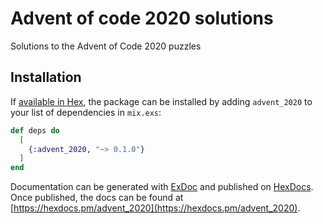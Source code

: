 # Advent of code 2020 solutions

Solutions to the Advent of Code 2020 puzzles

## Installation

If [available in Hex](https://hex.pm/docs/publish), the package can be installed
by adding `advent_2020` to your list of dependencies in `mix.exs`:

```elixir
def deps do
  [
    {:advent_2020, "~> 0.1.0"}
  ]
end
```

Documentation can be generated with [ExDoc](https://github.com/elixir-lang/ex_doc)
and published on [HexDocs](https://hexdocs.pm). Once published, the docs can
be found at [https://hexdocs.pm/advent_2020](https://hexdocs.pm/advent_2020).

